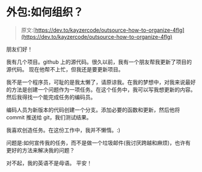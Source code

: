 # 外包:如何组织？

> 原文:[https://dev.to/kayzercode/outsource-how-to-organize-4flg](https://dev.to/kayzercode/outsource-how-to-organize-4flg)

朋友们好！

我有几个项目。github 上的源代码。很久以前，我有一个朋友帮我更新了项目的源代码。
现在他帮不上忙，但我还是要更新项目。

我不是一个程序员，可耻的是我太懒了，请原谅我。在我的梦想中，对我来说最好的方法是创建一个问题作为一项任务。在这个任务中，我可以写我想更新的内容。
然后我得找一个能完成任务的编码员。

编码人员为新版本的代码创建一个分支。添加必要的函数和更新，然后他将 commit 推送给 git，我们测试结果。

我喜欢创造任务。在这份工作中，我并不懒惰。:)

问题是:如何宣传我的任务，而不是做一个垃圾邮件(我讨厌跨越和麻烦)，也许有更好的方法来解决我的问题？

对不起，我的英语不是母语。
平安！